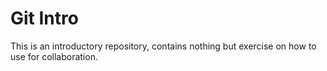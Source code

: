 # Git Intro

This is an introductory repository, contains nothing but exercise on how to use for collaboration.